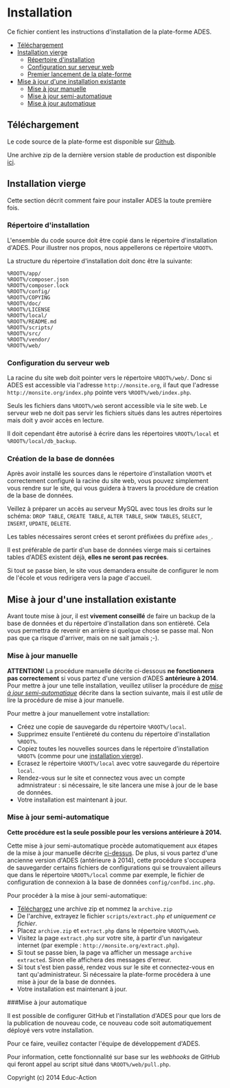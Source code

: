 Installation
============

Ce fichier contient les instructions d'installation de la plate-forme ADES.

* [Téléchargement](#download)
* [Installation vierge](#fresh)
  * [Répertoire d'installation](#rootfolder)
  * [Configuration sur serveur web](#webserver)
  * [Premier lancement de la plate-forme](#firstlaunch)
* [Mise à jour d'une installation existante](#update)
  * [Mise à jour manuelle](#manual)
  * [Mise à jour semi-automatique](#semiauto)
  * [Mise à jour automatique](#fullauto)

<a name="download"></a>Téléchargement
-------------------------------------

Le code source de la plate-forme est disponible sur [Github](https://github.com/doc212/ades).

Une archive zip de la dernière version stable de production est disponible [ici](https://github.com/doc212/ades/archive/prod.zip).

<a name="fresh"></a>Installation vierge
-------------------

Cette section décrit comment faire pour installer ADES la toute première fois.

### <a name="rootfolder"></a>Répertoire d'installation

L'ensemble du code source doit être copié dans le répertoire d'installation d'ADES.
Pour illustrer nos propos, nous appellerons ce répertoire `%ROOT%`.

La structure du répertoire d'installation doit donc être la suivante:

    %ROOT%/app/
    %ROOT%/composer.json
    %ROOT%/composer.lock
    %ROOT%/config/
    %ROOT%/COPYING
    %ROOT%/doc/
    %ROOT%/LICENSE
    %ROOT%/local/
    %ROOT%/README.md
    %ROOT%/scripts/
    %ROOT%/src/
    %ROOT%/vendor/
    %ROOT%/web/

### <a name="webserver"></a>Configuration du serveur web

La racine du site web doit pointer vers le répertoire `%ROOT%/web/`.
Donc si ADES est accessible via l'adresse `http://monsite.org`, il faut que l'adresse `http://monsite.org/index.php` pointe vers `%ROOT%/web/index.php`.

Seuls les fichiers dans `%ROOT%/web` seront accessible via le site web.
Le serveur web ne doit pas servir les fichiers situés dans les autres répertoires mais doit y avoir accès en lecture.

Il doit cependant être autorisé à écrire dans les répertoires `%ROOT%/local` et `%ROOT%/local/db_backup`.

### <a name="firstlaunch"></a>Création de la base de données

Après avoir installé les sources dans le répertoire d'installation `%ROOT%` et correctement configuré la racine du site web,
vous pouvez simplement vous rendre sur le site,
qui vous guidera à travers la procédure de création de la base de données.

Veillez à préparer un accès au serveur MySQL avec tous les droits sur le schéma:
`DROP TABLE`, `CREATE TABLE`, `ALTER TABLE`, `SHOW TABLES`, `SELECT`, `INSERT`, `UPDATE`, `DELETE`.

Les tables nécessaires seront crées et seront préfixées du préfixe `ades_`.

Il est préférable de partir d'un base de données vierge mais si certaines tables d'ADES existent déjà, **elles ne seront pas recrées**.

Si tout se passe bien, le site vous demandera ensuite de configurer le nom de l'école et vous redirigera vers la page d'accueil.

<a name="update"></a>Mise à jour d'une installation existante
----------------------------------------

Avant toute mise à jour, il est **vivement conseillé** de faire un backup de la base de données et du répertoire d'installation dans son entièreté.
Cela vous permettra de revenir en arrière si quelque chose se passe mal.
Non pas que ça risque d'arriver, mais on ne sait jamais ;-).


### <a name="manual"></a>Mise à jour manuelle

**ATTENTION!**
La procédure manuelle décrite ci-dessous **ne fonctionnera pas correctement** si vous partez d'une version d'ADES **antérieure à 2014**.
Pour mettre à jour une telle installation, veuillez utiliser la procédure de [*mise à jour semi-automatique*](#semiauto) décrite dans la section suivante,
mais il est *utile* de lire la procédure de mise à jour manuelle.

Pour mettre à jour manuellement votre installation:

* Créez une copie de sauvegarde du répertoire `%ROOT%/local`.
* Supprimez ensuite l'entièreté du contenu du répertoire d'installation `%ROOT%`.
* Copiez toutes les nouvelles sources dans le répertoire d'installation `%ROOT%` (comme pour une [installation vierge](#fresh)).
* Ecrasez le répertoire `%ROOT%/local` avec votre sauvegarde du répertoire `local`.
* Rendez-vous sur le site et connectez vous avec un compte admnistrateur : si nécessaire,
  le site lancera une mise à jour de le base de données.
* Votre installation est maintenant à jour.


### <a name="semiauto"></a>Mise à jour semi-automatique

**Cette procédure est la seule possible pour les versions antérieure à 2014.**

Cette mise à jour semi-automatique procède automatiquement aux étapes de la mise à jour manuelle décrite [ci-dessus](#manual).
De plus, si vous partez d'une ancienne version d'ADES (antérieure à 2014),
cette procédure s'occupera de sauvegarder certains fichiers de configurations qui se trouvaient ailleurs que dans le répertoire `%ROOT%/local` comme par exemple,
le fichier de configuration de connexion à la base de données `config/confbd.inc.php`.

Pour procéder à la mise à jour semi-automatique:

* [Téléchargez](#download) une archive zip et nommez la `archive.zip`
* De l'archive, extrayez le fichier `scripts/extract.php` *et uniquement ce fichier*.
* Placez `archive.zip` et `extract.php` dans le répertoire `%ROOT%/web`.
* Visitez la page `extract.php` sur votre site, à partir d'un navigateur internet (par exemple : `http://monsite.org/extract.php`).
* Si tout se passe bien, la page va afficher un message `archive extracted`.
  Sinon elle affichera des messages d'erreur.
* Si tout s'est bien passé, rendez vous sur le site et connectez-vous en tant qu'administrateur.
  Si nécessaire la plate-forme procédera à une mise à jour de la base de données.
* Votre installation est maintenant à jour.

###<a name="fullauto"></a>Mise à jour automatique

Il est possible de configurer GitHub et l'installation d'ADES pour que lors de la publication de nouveau code,
ce nouveau code soit automatiquement déployé vers votre installation.

Pour ce faire, veuillez contacter l'équipe de développement d'ADES.

Pour information, cette fonctionnalité sur base sur les *webhooks* de GitHub qui feront appel au script situé dans `%ROOT%/web/pull.php`.


Copyright (c) 2014 Educ-Action
